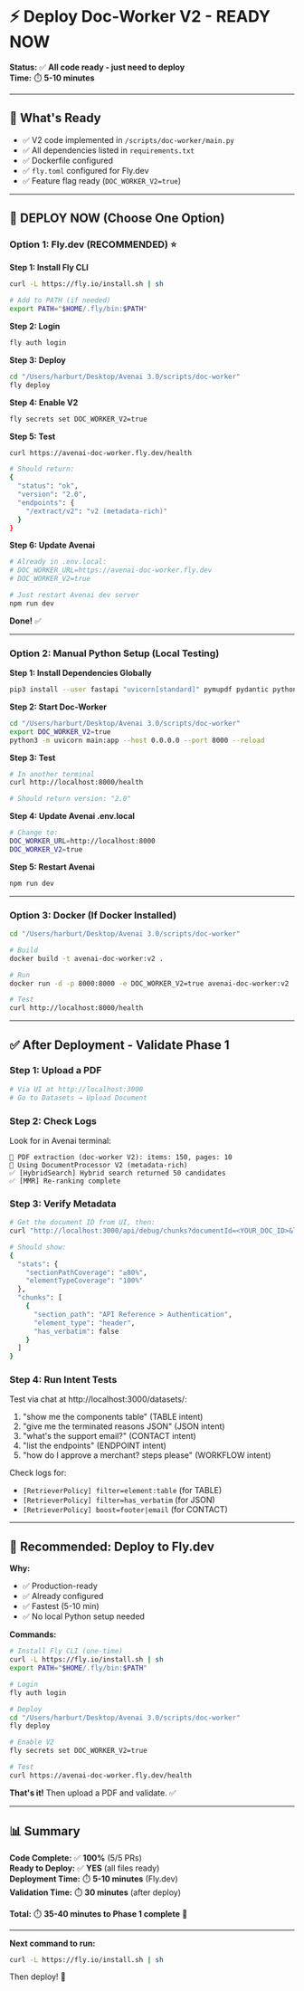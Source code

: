 # ⚡ Deploy Doc-Worker V2 - READY NOW

**Status:** ✅ **All code ready - just need to deploy**  
**Time:** ⏱️ **5-10 minutes**

---

## 🎯 **What's Ready**

- ✅ V2 code implemented in `/scripts/doc-worker/main.py`
- ✅ All dependencies listed in `requirements.txt`
- ✅ Dockerfile configured
- ✅ `fly.toml` configured for Fly.dev
- ✅ Feature flag ready (`DOC_WORKER_V2=true`)

---

## 🚀 **DEPLOY NOW (Choose One Option)**

### **Option 1: Fly.dev (RECOMMENDED)** ⭐

**Step 1: Install Fly CLI**
```bash
curl -L https://fly.io/install.sh | sh

# Add to PATH (if needed)
export PATH="$HOME/.fly/bin:$PATH"
```

**Step 2: Login**
```bash
fly auth login
```

**Step 3: Deploy**
```bash
cd "/Users/harburt/Desktop/Avenai 3.0/scripts/doc-worker"
fly deploy
```

**Step 4: Enable V2**
```bash
fly secrets set DOC_WORKER_V2=true
```

**Step 5: Test**
```bash
curl https://avenai-doc-worker.fly.dev/health

# Should return:
{
  "status": "ok",
  "version": "2.0",
  "endpoints": {
    "/extract/v2": "v2 (metadata-rich)"
  }
}
```

**Step 6: Update Avenai**
```bash
# Already in .env.local:
# DOC_WORKER_URL=https://avenai-doc-worker.fly.dev
# DOC_WORKER_V2=true

# Just restart Avenai dev server
npm run dev
```

**Done!** ✅

---

### **Option 2: Manual Python Setup (Local Testing)**

**Step 1: Install Dependencies Globally**
```bash
pip3 install --user fastapi "uvicorn[standard]" pymupdf pydantic python-dotenv
```

**Step 2: Start Doc-Worker**
```bash
cd "/Users/harburt/Desktop/Avenai 3.0/scripts/doc-worker"
export DOC_WORKER_V2=true
python3 -m uvicorn main:app --host 0.0.0.0 --port 8000 --reload
```

**Step 3: Test**
```bash
# In another terminal
curl http://localhost:8000/health

# Should return version: "2.0"
```

**Step 4: Update Avenai .env.local**
```bash
# Change to:
DOC_WORKER_URL=http://localhost:8000
DOC_WORKER_V2=true
```

**Step 5: Restart Avenai**
```bash
npm run dev
```

---

### **Option 3: Docker (If Docker Installed)**

```bash
cd "/Users/harburt/Desktop/Avenai 3.0/scripts/doc-worker"

# Build
docker build -t avenai-doc-worker:v2 .

# Run
docker run -d -p 8000:8000 -e DOC_WORKER_V2=true avenai-doc-worker:v2

# Test
curl http://localhost:8000/health
```

---

## ✅ **After Deployment - Validate Phase 1**

### **Step 1: Upload a PDF**
```bash
# Via UI at http://localhost:3000
# Go to Datasets → Upload Document
```

### **Step 2: Check Logs**
Look for in Avenai terminal:
```
📄 PDF extraction (doc-worker V2): items: 150, pages: 10
📄 Using DocumentProcessor V2 (metadata-rich)
✅ [HybridSearch] Hybrid search returned 50 candidates
✅ [MMR] Re-ranking complete
```

### **Step 3: Verify Metadata**
```bash
# Get the document ID from UI, then:
curl "http://localhost:3000/api/debug/chunks?documentId=<YOUR_DOC_ID>&limit=5" | jq

# Should show:
{
  "stats": {
    "sectionPathCoverage": "≥80%",
    "elementTypeCoverage": "100%"
  },
  "chunks": [
    {
      "section_path": "API Reference > Authentication",
      "element_type": "header",
      "has_verbatim": false
    }
  ]
}
```

### **Step 4: Run Intent Tests**
Test via chat at http://localhost:3000/datasets/<id>:

1. "show me the components table" (TABLE intent)
2. "give me the terminated reasons JSON" (JSON intent)
3. "what's the support email?" (CONTACT intent)
4. "list the endpoints" (ENDPOINT intent)
5. "how do I approve a merchant? steps please" (WORKFLOW intent)

Check logs for:
- `[RetrieverPolicy] filter=element:table` (for TABLE)
- `[RetrieverPolicy] filter=has_verbatim` (for JSON)
- `[RetrieverPolicy] boost=footer|email` (for CONTACT)

---

## 🎯 **Recommended: Deploy to Fly.dev**

**Why:**
- ✅ Production-ready
- ✅ Already configured
- ✅ Fastest (5-10 min)
- ✅ No local Python setup needed

**Commands:**
```bash
# Install Fly CLI (one-time)
curl -L https://fly.io/install.sh | sh
export PATH="$HOME/.fly/bin:$PATH"

# Login
fly auth login

# Deploy
cd "/Users/harburt/Desktop/Avenai 3.0/scripts/doc-worker"
fly deploy

# Enable V2
fly secrets set DOC_WORKER_V2=true

# Test
curl https://avenai-doc-worker.fly.dev/health
```

**That's it!** Then upload a PDF and validate. ✅

---

## 📊 **Summary**

**Code Complete:** ✅ **100%** (5/5 PRs)  
**Ready to Deploy:** ✅ **YES** (all files ready)  
**Deployment Time:** ⏱️ **5-10 minutes** (Fly.dev)  
**Validation Time:** ⏱️ **30 minutes** (after deploy)  

**Total:** ⏱️ **35-40 minutes to Phase 1 complete** 🚀

---

**Next command to run:**
```bash
curl -L https://fly.io/install.sh | sh
```

Then deploy! 🚀




